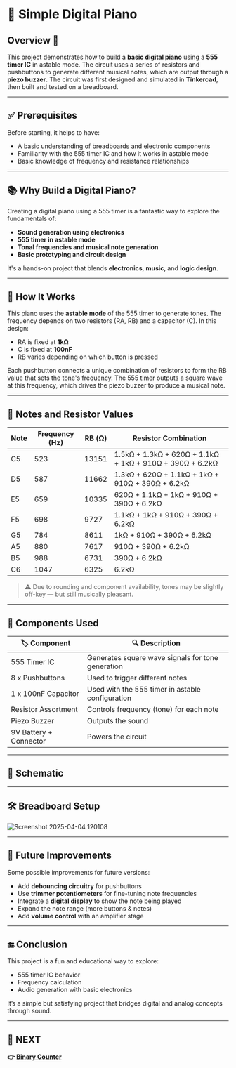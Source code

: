 # 🎹 Simple Digital Piano 

## Overview 🚀  
This project demonstrates how to build a **basic digital piano** using a **555 timer IC** in astable mode. The circuit uses a series of resistors and pushbuttons to generate different musical notes, which are output through a **piezo buzzer**. The circuit was first designed and simulated in **Tinkercad**, then built and tested on a breadboard.

---

## ✅ Prerequisites

Before starting, it helps to have:

- A basic understanding of breadboards and electronic components
- Familiarity with the 555 timer IC and how it works in astable mode
- Basic knowledge of frequency and resistance relationships

---
## 📚 Why Build a Digital Piano?

Creating a digital piano using a 555 timer is a fantastic way to explore the fundamentals of:

- **Sound generation using electronics**
- **555 timer in astable mode**
- **Tonal frequencies and musical note generation**
- **Basic prototyping and circuit design**

It's a hands-on project that blends **electronics**, **music**, and **logic design**.

---





## 🔧 How It Works

This piano uses the **astable mode** of the 555 timer to generate tones. The frequency depends on two resistors (RA, RB) and a capacitor (C). In this design:

- RA is fixed at **1kΩ**
- C is fixed at **100nF**
- RB varies depending on which button is pressed

Each pushbutton connects a unique combination of resistors to form the RB value that sets the tone's frequency. The 555 timer outputs a square wave at this frequency, which drives the piezo buzzer to produce a musical note.

---

## 🎼 Notes and Resistor Values

| Note | Frequency (Hz) | RB (Ω) | Resistor Combination |
|------|----------------|--------|-----------------------|
| C5   | 523            | 13151  | 1.5kΩ + 1.3kΩ + 620Ω + 1.1kΩ + 1kΩ + 910Ω + 390Ω + 6.2kΩ |
| D5   | 587            | 11662  | 1.3kΩ + 620Ω + 1.1kΩ + 1kΩ + 910Ω + 390Ω + 6.2kΩ |
| E5   | 659            | 10335  | 620Ω + 1.1kΩ + 1kΩ + 910Ω + 390Ω + 6.2kΩ |
| F5   | 698            | 9727   | 1.1kΩ + 1kΩ + 910Ω + 390Ω + 6.2kΩ |
| G5   | 784            | 8611   | 1kΩ + 910Ω + 390Ω + 6.2kΩ |
| A5   | 880            | 7617   | 910Ω + 390Ω + 6.2kΩ |
| B5   | 988            | 6731   | 390Ω + 6.2kΩ |
| C6   | 1047           | 6325   | 6.2kΩ |

> ⚠️ Due to rounding and component availability, tones may be slightly off-key — but still musically pleasant.

---
## 🧰 Components Used

| 🏷️ Component             | 🔍 Description                                      |
|--------------------------|----------------------------------------------------|
| 555 Timer IC             | Generates square wave signals for tone generation  |
| 8 x Pushbuttons          | Used to trigger different notes                    |
| 1 x 100nF Capacitor      | Used with the 555 timer in astable configuration   |
| Resistor Assortment      | Controls frequency (tone) for each note           |
| Piezo Buzzer             | Outputs the sound                                  |
| 9V Battery + Connector   | Powers the circuit                                 |

---
## 🔌 Schematic



---



## 🛠 Breadboard Setup

![Screenshot 2025-04-04 120108](https://github.com/user-attachments/assets/6d5a95c9-fcdb-40ba-bc60-6c4bc01a13a2)

---

## 🚀 Future Improvements

Some possible improvements for future versions:

- Add **debouncing circuitry** for pushbuttons
- Use **trimmer potentiometers** for fine-tuning note frequencies
- Integrate a **digital display** to show the note being played
- Expand the note range (more buttons & notes)
- Add **volume control** with an amplifier stage

---

## 🔚 Conclusion

This project is a fun and educational way to explore:

- 555 timer IC behavior
- Frequency calculation
- Audio generation with basic electronics

It’s a simple but satisfying project that bridges digital and analog concepts through sound.

---

## 🔹 NEXT  
**👉 [Binary Counter](../Counter)**  

